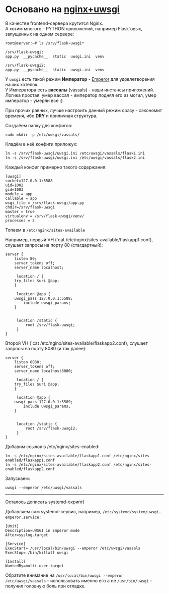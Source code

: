 # Основано на [nginx+uwsgi](https://github.com/ep4sh/edu/blob/master/SysAdm/nginx-uwsgi.md)
В качестве frontend-сервера крутится Nginx.  
А хотим многого - PYTHON приложений, например Flask`овых, запущенных на одном сервере:

```
root@server:~# ls /srv/flask-uwsgi*

/srv/flask-uwsgi:
app.py  __pycache__  static  uwsgi.ini  venv

/srv/flask-uwsgi2:
app.py  __pycache__  static  uwsgi.ini  venv
```

У `uwsgi` есть такой режим **Император** - [Emperor](https://uwsgi-docs.readthedocs.io/en/latest/Emperor.html) для удовлетворения наших хотелок.  
У Императора есть **вассалы** (vassals) - наши инстансы приложений.  
Логика простая: умер вассал - император поднял его из могил, умер император - умерли все :)

При прочих равных, лучше настроить данный режим сразу - сэкономит временя, ибо **DRY** и приличная структура.

Создаёем папку для конфигов:
```
sudo mkdir -p /etc/uwsgi/vassals/
```
Кладём в неё конфиги приложух:
```
ln -s /srv/flask-uwsgi/uwsgi.ini /etc/uwsgi/vassals/flask1.ini
ln -s /srv/flask-uwsgi/uwsgi.ini /etc/uwsgi/vassals/flask2.ini
```
Каждый конфиг примерно такого содержания:
```
[uwsgi]
socket=127.0.0.1:5588
uid=1002
gid=1003
module = app
callable = app
wsgi_file = /srv/flask-uwsgi/app.py
chdir=/srv/flask-uwsgi 
master = true
virtualenv = /srv/flask-uwsgi/venv/
processes = 2
```

Топаем в `/etc/nginx/sites-available`

Например, первый VH (`cat /etc/nginx/sites-available/flaskapp1.conf), слушает запросы на порту 80 (стагдартный):
```
server {
    listen 80;
    server_tokens off;
    server_name localhost;

     location / {
	try_files $uri @app;
	}
     
     location @app {
 	uwsgi_pass 127.0.0.1:5588;
        include uwsgi_params;
	}


     location /static {
         root /srv/flask-uwsgi;
     }
}
```


Второй VH (`cat /etc/nginx/sites-available/flaskapp2.conf), слушает запросы на порту 8080 (и так далее):

```
server {
    listen 8080;
    server_tokens off;
    server_name localhost8080;

     location / {
	try_files $uri @app;
	}
     
     location @app {
 	uwsgi_pass 127.0.0.1:5589;
        include uwsgi_params;
	}


     location /static {
         root /srv/flask-uwsgi2;
     }
}
```


Добавим ссылок в /etc/nginx/sites-enabled:  
```
ln -s /etc/nginx/sites-available/flaskapp1.conf /etc/nginx/sites-enabled/flaskapp1.conf 
ln -s /etc/nginx/sites-available/flaskapp2.conf /etc/nginx/sites-enabled/flaskapp2.conf 
```
Запускаем:
```
uwsgi --emperor /etc/uwsgi/vassals
```
********************************************************

Осталось дописать systemd-скрипт)  

Добавляем сам systemd-сервис, например, `/etc/systemd/system/uwsgi-emperor.service` :
```
[Unit]
Description=uWSGI in Emperor mode
After=syslog.target

[Service]
ExecStart= /usr/local/bin/uwsgi --emperor /etc/uwsgi/vassals
ExecStop= /bin/killall uwsgi

[Install]
WantedBy=multi-user.target

```

Обратите внимание на `/usr/local/bin/uwsgi --emperor /etc/uwsgi/vassals` - использовать именно его а не `/usr/bin/uwsgi` - получил головную боль при отладке.

